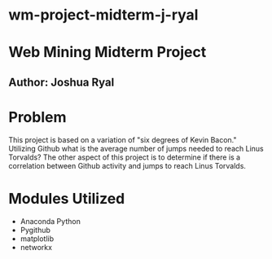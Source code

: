 # wm-project-midterm-j-ryal
# Web Mining Midterm Project
## Author: Joshua Ryal


# Problem
This project is based on a variation of "six degrees of Kevin Bacon."
Utilizing Github what is the average number of jumps needed to reach Linus Torvalds?
The other aspect of this project is to determine if there is a correlation between
Github activity and jumps to reach Linus Torvalds.

# Modules Utilized
* Anaconda Python
* Pygithub
* matplotlib
* networkx